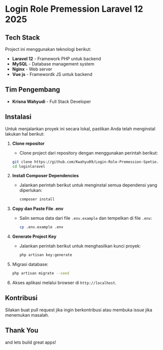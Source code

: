 # Login Role Premession Laravel 12 2025

## Tech Stack
Project ini menggunakan teknologi berikut:

- **Laravel 12** - Framework PHP untuk backend
- **MySQL** - Database management system
- **Nginx** - Web server
- **Vue js** - Framewordk JS untuk backend

## Tim Pengembang
- **Krisna Wahyudi** - Full Stack Developer

## Instalasi
Untuk menjalankan proyek ini secara lokal, pastikan Anda telah menginstal lakukan hal berikut:

1. **Clone repositor**
    - Clone project dari repository dengan menggunakan perintah berikut:
   ```bash
   git clone https://github.com/Kwahyu09/Login-Role-Premession-Spetie.git
   cd loginlaravel
   ```
2. **Install Composer Dependencies**

    - Jalankan perintah berikut untuk menginstal semua dependensi yang diperlukan:
        ```bash
        composer install
        ```
3. **Copy dan Paste File .env**

    - Salin semua data dari file `.env.example` dan tempelkan di file `.env`:
        ```bash
        cp .env.example .env
        ```
4. **Generate Project Key**

    - Jalankan perintah berikut untuk menghasilkan kunci proyek:
        ```bash
        php artisan key:generate
        ```
5. Migrasi database:
   ```bash
   php artisan migrate --seed
   ```
5. Akses aplikasi melalui browser di `http://localhost`.

## Kontribusi
Silakan buat pull request jika ingin berkontribusi atau membuka issue jika menemukan masalah.

## Thank You
and lets build great apps!
